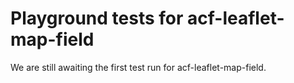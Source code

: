 # Playground tests for acf-leaflet-map-field
We are still awaiting the first test run for acf-leaflet-map-field.
